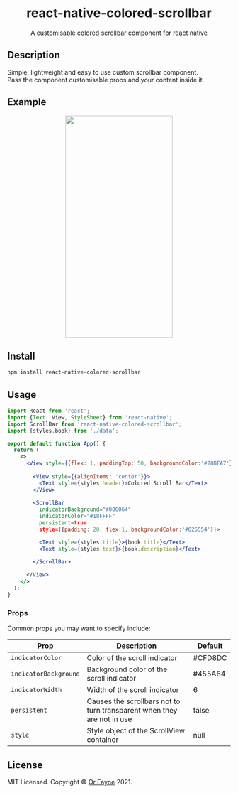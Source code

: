 <h1 align="center">react-native-colored-scrollbar</h1>

<p align="center">A customisable colored scrollbar component for react native<p>
  
## Description

Simple, lightweight and easy to use custom scrollbar component.<br/> Pass the component customisable props and your content inside it.

## Example

<p align="center">
  <img width="242" height="500" src="https://github.com/xfayne/react-native-colored-scrollbar/blob/master/examples/scrollbar-loop.gif?raw=true">
</p>

## Install

```bash
npm install react-native-colored-scrollbar
```

## Usage

```jsx
import React from 'react';
import {Text, View, StyleSheet} from 'react-native';
import ScrollBar from 'react-native-colored-scrollbar';
import {styles,book} from './data';

export default function App() {
  return (
    <>
      <View style={{flex: 1, paddingTop: 50, backgroundColor:'#28BFA7'}}>
      
        <View style={{alignItems: 'center'}}>
          <Text style={styles.header}>Colored Scroll Bar</Text>
        </View>
        
        <ScrollBar
          indicatorBackground="#006064"
          indicatorColor="#18FFFF"
          persistent=true
          style={{padding: 20, flex:1, backgroundColor:'#625554'}}>

          <Text style={styles.title}>{book.title}</Text>
          <Text style={styles.text}>{book.description}</Text>

        </ScrollBar>
        
      </View>
    </>
  );
}

```

### Props

Common props you may want to specify include:

| Prop                    | Description                                                                                          | Default    |
| ----------------------- | ---------------------------------------------------------------------------------------------------- | ---------- |
| `indicatorColor`        | Color of the scroll indicator                                                                        |#CFD8DC     |
| `indicatorBackground`   | Background color of the scroll indicator                                                             |#455A64     |
| `indicatorWidth`        | Width of the scroll indicator                                                                        | 6          |
| `persistent`            | Causes the scrollbars not to turn transparent when they are not in use                               | false      |
| `style`                 | Style object of the ScrollView container                                                             | null       |

## License

MIT Licensed. Copyright © [Or Fayne](https://github.com/xfayne) 2021.

